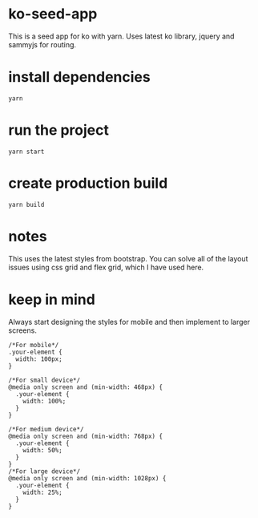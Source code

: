 # ko-seed-app
This is a seed app for ko with yarn.
Uses latest ko library, jquery and sammyjs for routing.


# install dependencies
```
yarn 
```

# run the project
```
yarn start
```

# create production build
```
yarn build
```

# notes
This uses the latest styles from bootstrap. 
You can solve all of the layout issues using css grid and flex grid, which I have used here.

# keep in mind
Always start designing the styles for mobile and then implement to larger screens.

```
/*For mobile*/
.your-element {
  width: 100px;
}

/*For small device*/
@media only screen and (min-width: 468px) {
  .your-element {
    width: 100%;
  }
}

/*For medium device*/
@media only screen and (min-width: 768px) {
  .your-element {
    width: 50%;
  }
}
/*For large device*/
@media only screen and (min-width: 1028px) {
  .your-element {
    width: 25%;
  }
}
```
